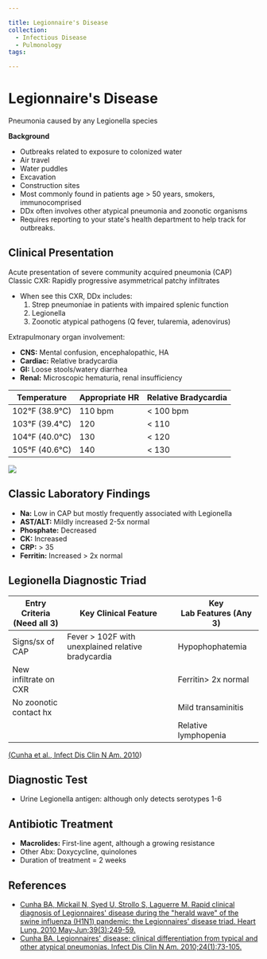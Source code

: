 ```yaml
---

title: Legionnaire's Disease
collection:
  - Infectious Disease
  - Pulmonology
tags:

---
```


# Legionnaire's Disease

Pneumonia caused by any Legionella species

**Background**

-   Outbreaks related to exposure to colonized water
  - Air travel
  - Water puddles
  - Excavation
  - Construction sites
-   Most commonly found in patients age &gt; 50 years, smokers, immunocomprised
-   DDx often involves other atypical pneumonia and zoonotic organisms 
-   Requires reporting to your state's health department to help track for outbreaks.

## Clinical Presentation

Acute presentation of severe community acquired pneumonia (CAP) 
Classic CXR: Rapidly progressive asymmetrical patchy infiltrates
-   When see this CXR, DDx includes: 
    1.  Strep pneumoniae in patients with impaired splenic function 
    2.  Legionella
    3.  Zoonotic atypical pathogens (Q fever, tularemia, adenovirus)

Extrapulmonary organ involvement:
-   **CNS:** Mental confusion, encephalopathic, HA
-   **Cardiac:** Relative bradycardia
-   **GI:** Loose stools/watery diarrhea
-   **Renal:** Microscopic hematuria, renal insufficiency 

| Temperature    | Appropriate HR | Relative Bradycardia |
|----------------|----------------|----------------------|
| 102°F (38.9°C) | 110 bpm        | &lt; 100 bpm         |
| 103°F (39.4°C) | 120            | &lt; 110             |
| 104°F (40.0°C) | 130            | &lt; 120             |
| 105°F (40.6°C) | 140            | &lt; 130             |

![](https://d2p53dh3qxfm0x.cloudfront.net/uploads/img/1jx/5/m/bad208a5-682f-5149-bcd0-d5c8b6d3342d/640.png)

## Classic Laboratory Findings

-   **Na:** Low in CAP but mostly frequently associated with Legionella 
-   **AST/ALT:** Mildly increased 2-5x normal
-   **Phosphate:** Decreased
-   **CK:** Increased
-   **CRP:** &gt; 35
-   **Ferritin:** Increased &gt; 2x normal 

## Legionella Diagnostic Triad

| Entry Criteria (Need all 3)            | Key Clinical Feature  | Key Lab Features (Any 3)                 |
|------------------------|-----------------------|------------------------|
| Signs/sx of CAP        | Fever &gt; 102F with  unexplained  relative bradycardia   | Hypophophatemia        |
| New infiltrate on CXR  |                       | Ferritin&gt; 2x normal |
| No zoonotic contact hx |                       | Mild transaminitis     |
|                        |                       | Relative lymphopenia   |

[(](http://www.ncbi.nlm.nih.gov/pubmed/?term=20457348)[Cunha et al., Infect Dis Clin N Am. 2010](http://www.ncbi.nlm.nih.gov/pubmed/?term=20171547))

## Diagnostic Test

-   Urine Legionella antigen: although only detects serotypes 1-6

## Antibiotic Treatment

-   **Macrolides:** First-line agent, although a growing resistance
-   Other Abx: Doxycycline, quinolones 
-   Duration of treatment = 2 weeks

## References

-   [Cunha BA, Mickail N, Syed U, Strollo S, Laguerre M. Rapid clinical diagnosis of Legionnaires' disease during the "herald wave" of the swine influenza (H1N1) pandemic: the Legionnaires' disease triad. Heart Lung. 2010 May-Jun;39(3):249-59.](http://www.ncbi.nlm.nih.gov/pubmed/?term=20457348)
-   [Cunha BA. Legionnaires' disease: clinical differentiation from typical and other atypical pneumonias. Infect Dis Clin N Am. 2010;24(1):73-105.](http://www.ncbi.nlm.nih.gov/pubmed/?term=20171547)

